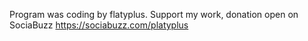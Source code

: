 
Program was coding by flatyplus.
Support my work, donation open on SociaBuzz https://sociabuzz.com/platyplus
